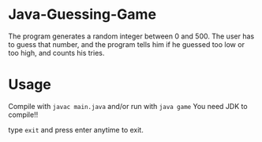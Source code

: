 # Java-Guessing-Game

The program generates a random integer between 0 and 500.
The user has to guess that number, and the program tells him if he guessed too low or too high, and counts his tries.

# Usage
Compile with `javac main.java` and/or run with `java game`
You need JDK to compile!!

type `exit` and press enter anytime to exit. 
